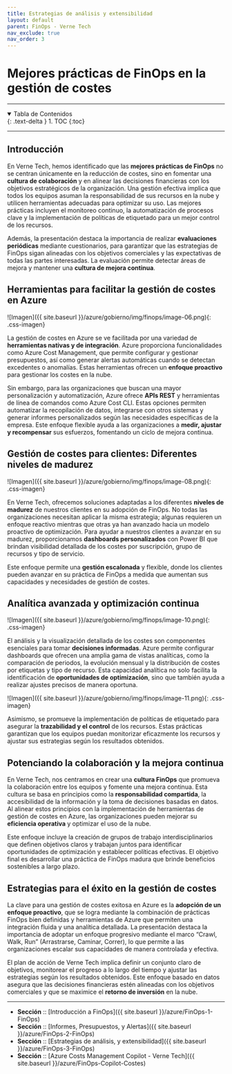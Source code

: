 ```yaml
---
title: Estrategias de análisis y extensibilidad
layout: default
parent: FinOps - Verne Tech
nav_exclude: true
nav_order: 3
---
```


# Mejores prácticas de FinOps en la gestión de costes

---

<details open markdown="block">
  <summary>Tabla de Contenidos</summary>
  {: .text-delta }
1. TOC
{:toc}
</details>

---

## Introducción

En Verne Tech, hemos identificado que las **mejores prácticas de FinOps** no se centran únicamente en la reducción de costes, sino en fomentar una **cultura de colaboración** y en alinear las decisiones financieras con los objetivos estratégicos de la organización. Una gestión efectiva implica que todos los equipos asuman la responsabilidad de sus recursos en la nube y utilicen herramientas adecuadas para optimizar su uso. Las mejores prácticas incluyen el monitoreo continuo, la automatización de procesos clave y la implementación de políticas de etiquetado para un mejor control de los recursos.

Además, la presentación destaca la importancia de realizar **evaluaciones periódicas** mediante cuestionarios, para garantizar que las estrategias de FinOps sigan alineadas con los objetivos comerciales y las expectativas de todas las partes interesadas. La evaluación permite detectar áreas de mejora y mantener una **cultura de mejora continua**.

## Herramientas para facilitar la gestión de costes en Azure

![Imagen]({{ site.baseurl }}/azure/gobierno/img/finops/image-06.png){: .css-imagen}

La gestión de costes en Azure se ve facilitada por una variedad de **herramientas nativas y de integración**. Azure proporciona funcionalidades como Azure Cost Management, que permite configurar y gestionar presupuestos, así como generar alertas automáticas cuando se detectan excedentes o anomalías. Estas herramientas ofrecen un **enfoque proactivo** para gestionar los costes en la nube.

Sin embargo, para las organizaciones que buscan una mayor personalización y automatización, Azure ofrece **APIs REST** y herramientas de línea de comandos como Azure Cost CLI. Estas opciones permiten automatizar la recopilación de datos, integrarse con otros sistemas y generar informes personalizados según las necesidades específicas de la empresa. Este enfoque flexible ayuda a las organizaciones a **medir, ajustar y recompensar** sus esfuerzos, fomentando un ciclo de mejora continua.

## Gestión de costes para clientes: Diferentes niveles de madurez

![Imagen]({{ site.baseurl }}/azure/gobierno/img/finops/image-08.png){: .css-imagen}

En Verne Tech, ofrecemos soluciones adaptadas a los diferentes **niveles de madurez** de nuestros clientes en su adopción de FinOps. No todas las organizaciones necesitan aplicar la misma estrategia; algunas requieren un enfoque reactivo mientras que otras ya han avanzado hacia un modelo proactivo de optimización. Para ayudar a nuestros clientes a avanzar en su madurez, proporcionamos **dashboards personalizados** con Power BI que brindan visibilidad detallada de los costes por suscripción, grupo de recursos y tipo de servicio.

Este enfoque permite una **gestión escalonada** y flexible, donde los clientes pueden avanzar en su práctica de FinOps a medida que aumentan sus capacidades y necesidades de gestión de costes.

## Analítica avanzada y optimización continua

![Imagen]({{ site.baseurl }}/azure/gobierno/img/finops/image-10.png){: .css-imagen}

El análisis y la visualización detallada de los costes son componentes esenciales para tomar **decisiones informadas**. Azure permite configurar dashboards que ofrecen una amplia gama de vistas analíticas, como la comparación de periodos, la evolución mensual y la distribución de costes por etiquetas y tipo de recurso. Esta capacidad analítica no solo facilita la identificación de **oportunidades de optimización**, sino que también ayuda a realizar ajustes precisos de manera oportuna.

![Imagen]({{ site.baseurl }}/azure/gobierno/img/finops/image-11.png){: .css-imagen}

Asimismo, se promueve la implementación de políticas de etiquetado para asegurar la **trazabilidad y el control** de los recursos. Estas prácticas garantizan que los equipos puedan monitorizar eficazmente los recursos y ajustar sus estrategias según los resultados obtenidos.

## Potenciando la colaboración y la mejora continua

En Verne Tech, nos centramos en crear una **cultura FinOps** que promueva la colaboración entre los equipos y fomente una mejora continua. Esta cultura se basa en principios como la **responsabilidad compartida**, la accesibilidad de la información y la toma de decisiones basadas en datos. Al alinear estos principios con la implementación de herramientas de gestión de costes en Azure, las organizaciones pueden mejorar su **eficiencia operativa** y optimizar el uso de la nube.

Este enfoque incluye la creación de grupos de trabajo interdisciplinarios que definen objetivos claros y trabajan juntos para identificar oportunidades de optimización y establecer políticas efectivas. El objetivo final es desarrollar una práctica de FinOps madura que brinde beneficios sostenibles a largo plazo.

## Estrategias para el éxito en la gestión de costes

La clave para una gestión de costes exitosa en Azure es la **adopción de un enfoque proactivo**, que se logra mediante la combinación de prácticas FinOps bien definidas y herramientas de Azure que permiten una integración fluida y una analítica detallada. La presentación destaca la importancia de adoptar un enfoque progresivo mediante el marco “Crawl, Walk, Run” (Arrastrarse, Caminar, Correr), lo que permite a las organizaciones escalar sus capacidades de manera controlada y efectiva.

El plan de acción de Verne Tech implica definir un conjunto claro de objetivos, monitorear el progreso a lo largo del tiempo y ajustar las estrategias según los resultados obtenidos. Este enfoque basado en datos asegura que las decisiones financieras estén alineadas con los objetivos comerciales y que se maximice el **retorno de inversión** en la nube.

---

- **Sección** :: [Introducción a FinOps]({{ site.baseurl }}/azure/FinOps-1-FinOps)
- **Sección** :: [Informes, Presupuestos, y Alertas]({{ site.baseurl }}/azure/FinOps-2-FinOps)
- **Sección** :: [Estrategias de análisis, y extensibilidad]({{ site.baseurl }}/azure/FinOps-3-FinOps)
- **Sección** :: [Azure Costs Management Copilot - Verne Tech]({{ site.baseurl }}/azure/FinOps-Copilot-Costes)
